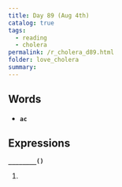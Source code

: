 ```yaml
---
title: Day 89 (Aug 4th)
catalog: true
tags: 
  - reading
  - cholera
permalink: /r_cholera_d89.html
folder: love_cholera
summary: 
---
```


## Words

-   <b data-toggle="tooltip" data-original-title="{{site.data.glossary.ac}}">`ac`</b>



## Expressions

<b data-toggle="tooltip" data-original-title="{{site.data.answers.89_a}}">`________()`</b>

1.  